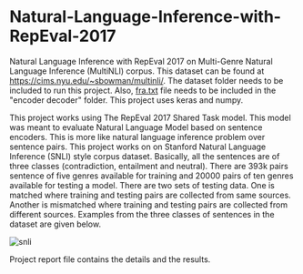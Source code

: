 # Natural-Language-Inference-with-RepEval-2017
Natural Language Inference with RepEval 2017 on Multi-Genre Natural Language Inference (MultiNLI) corpus. This dataset can be found at https://cims.nyu.edu/~sbowman/multinli/. The dataset folder needs to be included to run this project. Also, [fra.txt](https://github.com/utpalkumar55/Natural-Language-Inference-with-RepEval-2017/files/7794688/fra.txt) file needs to be included in the "encoder decoder" folder. This project uses keras and numpy.

This project works using The RepEval 2017 Shared Task model. This model was meant to evaluate Natural Language Model based on sentence encoders. This is more like natural language inference problem over sentence pairs. This project works on on Stanford Natural Language Inference (SNLI) style corpus dataset. Basically, all the sentences are of three classes (contradiction, entailment and neutral). There are 393k pairs sentence of five genres available for training and 20000 pairs of ten genres available for testing a model. There are two sets of testing data. One is matched where training and testing pairs are collected from same sources. Another is mismatched where training and testing pairs are collected from different sources. Examples from the three classes of sentences in the dataset are given below.

![snli](https://user-images.githubusercontent.com/3108754/147729742-25b80ce0-aad5-444e-8854-2822803b5350.JPG)

Project report file contains the details and the results.
